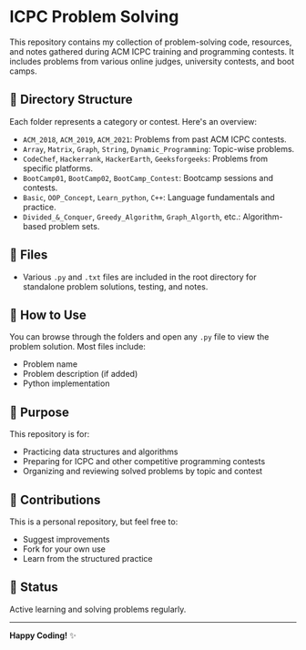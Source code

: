 # ICPC Problem Solving

This repository contains my collection of problem-solving code, resources, and notes gathered during ACM ICPC training and programming contests. It includes problems from various online judges, university contests, and boot camps.

## 📁 Directory Structure

Each folder represents a category or contest. Here's an overview:

- `ACM_2018`, `ACM_2019`, `ACM_2021`: Problems from past ACM ICPC contests.
- `Array`, `Matrix`, `Graph`, `String`, `Dynamic_Programming`: Topic-wise problems.
- `CodeChef`, `Hackerrank`, `HackerEarth`, `Geeksforgeeks`: Problems from specific platforms.
- `BootCamp01`, `BootCamp02`, `BootCamp_Contest`: Bootcamp sessions and contests.
- `Basic`, `OOP_Concept`, `Learn_python`, `C++`: Language fundamentals and practice.
- `Divided_&_Conquer`, `Greedy_Algorithm`, `Graph_Algorth`, etc.: Algorithm-based problem sets.

## 📜 Files

- Various `.py` and `.txt` files are included in the root directory for standalone problem solutions, testing, and notes.

## 🔧 How to Use

You can browse through the folders and open any `.py` file to view the problem solution. Most files include:
- Problem name
- Problem description (if added)
- Python implementation

## 🧠 Purpose

This repository is for:
- Practicing data structures and algorithms
- Preparing for ICPC and other competitive programming contests
- Organizing and reviewing solved problems by topic and contest

## 🚀 Contributions

This is a personal repository, but feel free to:
- Suggest improvements
- Fork for your own use
- Learn from the structured practice

## 📅 Status

Active learning and solving problems regularly.

---

**Happy Coding!** ✨
